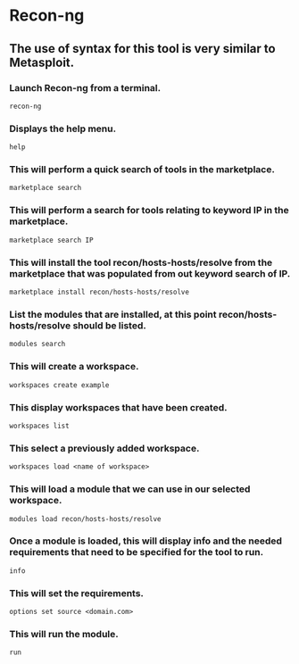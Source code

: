 # Recon-ng

## The use of syntax for this tool is very similar to Metasploit.

### Launch Recon-ng from a terminal.
```
recon-ng
```

### Displays the help menu.
```
help
```

### This will perform a quick search of tools in the marketplace.
```
marketplace search
```

### This will perform a search for tools relating to keyword IP in the marketplace.
```
marketplace search IP
```

### This will install the tool recon/hosts-hosts/resolve from the marketplace that was populated from out keyword search of IP.
```
marketplace install recon/hosts-hosts/resolve
```

### List the modules that are installed, at this point recon/hosts-hosts/resolve should be listed.
```
modules search
```

### This will create a workspace.
```
workspaces create example
```

### This display workspaces that have been created.
```
workspaces list
```

### This select a previously added workspace.
```
workspaces load <name of workspace>
```

### This will load a module that we can use in our selected workspace.
```
modules load recon/hosts-hosts/resolve
```

### Once a module is loaded, this will display info and the needed requirements that need to be specified for the tool to run.
```
info
```

### This will set the requirements.
```
options set source <domain.com>
```

### This will run the module.
```
run
```
